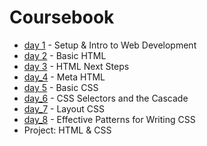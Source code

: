 # Coursebook

- [day 1](day-1) - Setup & Intro to Web Development
- [day 2](day-2) - Basic HTML
- [day 3](day-3) - HTML Next Steps
- [day_4](day-4) - Meta HTML
- [day 5](day-5) - Basic CSS
- [day_6](day-6) - CSS Selectors and the Cascade
- [day_7](day-7) - Layout CSS
- [day_8](day-8) - Effective Patterns for Writing CSS
- Project: HTML & CSS
